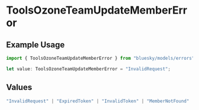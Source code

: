 # ToolsOzoneTeamUpdateMemberError

## Example Usage

```typescript
import { ToolsOzoneTeamUpdateMemberError } from "bluesky/models/errors";

let value: ToolsOzoneTeamUpdateMemberError = "InvalidRequest";
```

## Values

```typescript
"InvalidRequest" | "ExpiredToken" | "InvalidToken" | "MemberNotFound"
```